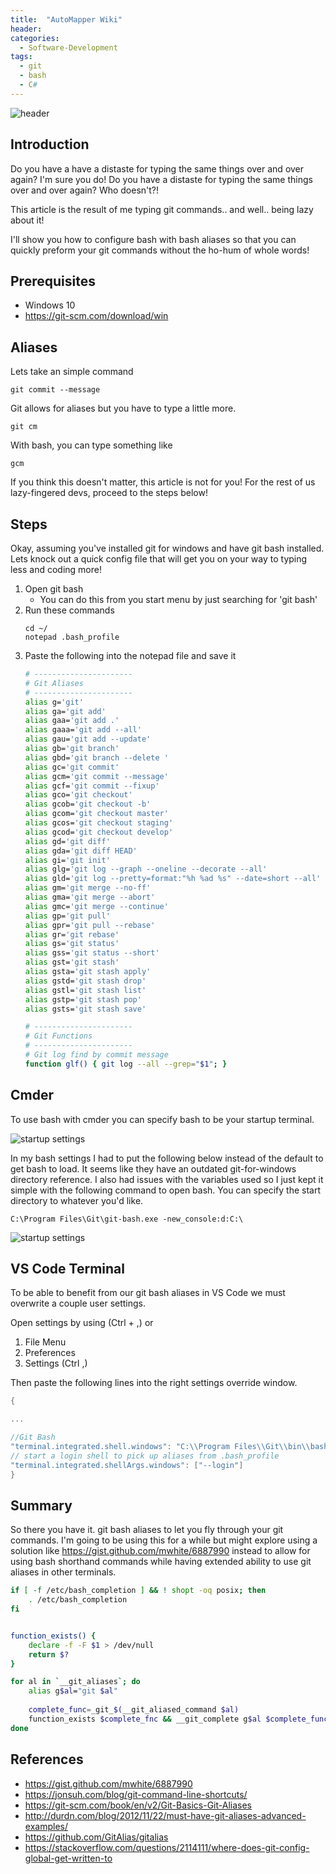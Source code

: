 ```yaml
---
title:  "AutoMapper Wiki"
header:
categories: 
  - Software-Development
tags:
  - git
  - bash
  - C#
---
```


![header](/assets/posts/2017-09-07-git-bash-aliases/header.jpg)

## Introduction

Do you have a have a distaste for typing the same things over and over again? I'm sure you do! Do you have a distaste for typing the same things over and over again? Who doesn't?! 

This article is the result of me typing git commands.. and well.. being lazy about it!

I'll show you how to configure bash with bash aliases so that you can quickly preform your git commands without the ho-hum of whole words!

## Prerequisites

* Windows 10
* https://git-scm.com/download/win

## Aliases

Lets take an simple command

```
git commit --message
```

Git allows for aliases but you have to type a little more.

```
git cm
```

With bash, you can type something like

```
gcm
```

If you think this doesn't matter, this article is not for you! For the rest of us lazy-fingered devs, proceed to the steps below!

## Steps

Okay, assuming you've installed git for windows and have git bash installed. Lets knock out a quick config file that will get you on your way to typing less and coding more!

1. Open git bash
    * You can do this from you start menu by just searching for 'git bash'
2. Run these commands
    ```
    cd ~/
    notepad .bash_profile
    ```
4. Paste the following into the notepad file and save it
    ```bash
    # ----------------------
    # Git Aliases
    # ----------------------
    alias g='git'
    alias ga='git add'
    alias gaa='git add .'
    alias gaaa='git add --all'
    alias gau='git add --update'
    alias gb='git branch'
    alias gbd='git branch --delete '
    alias gc='git commit'
    alias gcm='git commit --message'
    alias gcf='git commit --fixup'
    alias gco='git checkout'
    alias gcob='git checkout -b'
    alias gcom='git checkout master'
    alias gcos='git checkout staging'
    alias gcod='git checkout develop'
    alias gd='git diff'
    alias gda='git diff HEAD'
    alias gi='git init'
    alias glg='git log --graph --oneline --decorate --all'
    alias gld='git log --pretty=format:"%h %ad %s" --date=short --all'
    alias gm='git merge --no-ff'
    alias gma='git merge --abort'
    alias gmc='git merge --continue'
    alias gp='git pull'
    alias gpr='git pull --rebase'
    alias gr='git rebase'
    alias gs='git status'
    alias gss='git status --short'
    alias gst='git stash'
    alias gsta='git stash apply'
    alias gstd='git stash drop'
    alias gstl='git stash list'
    alias gstp='git stash pop'
    alias gsts='git stash save'

    # ----------------------
    # Git Functions
    # ----------------------
    # Git log find by commit message
    function glf() { git log --all --grep="$1"; }
    ```

## Cmder

To use bash with cmder you can specify bash to be your startup terminal.

![startup settings](/assets/posts/2017-09-07-git-bash-aliases/cmder-startup.jpg)

In my bash settings I had to put the following below instead of the default to get bash to load. It seems like they have an outdated git-for-windows directory reference. I also had issues with the variables used so I just kept it simple with the following command to open bash. You can specify the start directory to whatever you'd like.

```
C:\Program Files\Git\git-bash.exe -new_console:d:C:\
```

![startup settings](/assets/posts/2017-09-07-git-bash-aliases/cmder-bash.jpg)

## VS Code Terminal

To be able to benefit from our git bash aliases in VS Code we must overwrite a couple user settings.

Open settings by using (Ctrl + ,) or 
1. File Menu
2. Preferences
3. Settings (Ctrl ,)

Then paste the following lines into the right settings override window.
```csharp
{

...

//Git Bash
"terminal.integrated.shell.windows": "C:\\Program Files\\Git\\bin\\bash.exe",
// start a login shell to pick up aliases from .bash_profile
"terminal.integrated.shellArgs.windows": ["--login"]
}
```

## Summary

So there you have it. git bash aliases to let you fly through your git commands. I'm going to be using this for a while but might explore using a solution like <https://gist.github.com/mwhite/6887990> instead to allow for using bash shorthand commands while having extended ability to use git aliases in other terminals.

```bash
if [ -f /etc/bash_completion ] && ! shopt -oq posix; then
    . /etc/bash_completion                                                                                                                                                                
fi


function_exists() {
    declare -f -F $1 > /dev/null
    return $?
}

for al in `__git_aliases`; do
    alias g$al="git $al"
    
    complete_func=_git_$(__git_aliased_command $al)
    function_exists $complete_fnc && __git_complete g$al $complete_func
done
```

## References

* <https://gist.github.com/mwhite/6887990>
* <https://jonsuh.com/blog/git-command-line-shortcuts/>
* <https://git-scm.com/book/en/v2/Git-Basics-Git-Aliases>
* <http://durdn.com/blog/2012/11/22/must-have-git-aliases-advanced-examples/>
* <https://github.com/GitAlias/gitalias>
* <https://stackoverflow.com/questions/2114111/where-does-git-config-global-get-written-to>
